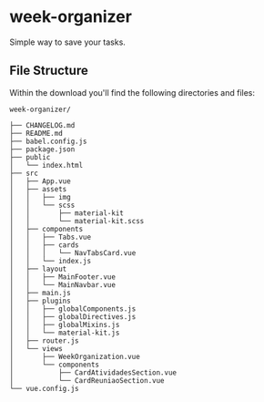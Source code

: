 # week-organizer
Simple way to save your tasks.

## File Structure

Within the download you'll find the following directories and files:

```
week-organizer/

├── CHANGELOG.md
├── README.md
├── babel.config.js
├── package.json
├── public
│   └── index.html
├── src
│   ├── App.vue
│   ├── assets
│   │   ├── img
│   │   └── scss
│   │       ├── material-kit
│   │       └── material-kit.scss
│   ├── components
│   │   ├── Tabs.vue
│   │   ├── cards
│   │   │   └── NavTabsCard.vue
│   │   └── index.js
│   ├── layout
│   │   ├── MainFooter.vue
│   │   └── MainNavbar.vue
│   ├── main.js
│   ├── plugins
│   │   ├── globalComponents.js
│   │   ├── globalDirectives.js
│   │   ├── globalMixins.js
│   │   └── material-kit.js
│   ├── router.js
│   └── views
│       ├── WeekOrganization.vue
│       └── components
│           ├── CardAtividadesSection.vue
│           └── CardReuniaoSection.vue
└── vue.config.js

```

<!-- ## Resources
- [Live Preview](https://demos.creative-tim.com/vue-material-kit) -->